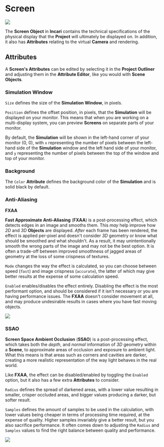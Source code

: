 # Screen

![](../../.gitbook/assets/iconscreen.png)

The **Screen Object** in **Incari** contains the technical specifications of the physical display that the **Project** will ultimately be displayed on. In addition, it also has **Attributes** relating to the virtual **Camera** and rendering.

## Attributes

A **Screen's Attributes** can be edited by selecting it in the **Project Outliner** and adjusting them in the **Attribute Editor**, like you would with **Scene Objects**.

### Simulation Window

`Size` defines the size of the **Simulation Window**, in pixels.

`Position` defines the offset position, in pixels, that the **Simulation** will be displayed on your monitor. This means that when you are working on a multi-display system, you can preview **Screens** on separate parts of your monitor.

By default, the **Simulation** will be shown in the left-hand corner of your monitor \(0, 0\), with `x` representing the number of pixels between the left-hand side of the **Simulation** window and the left hand side of your monitor, and `y` representing the number of pixels between the top of the window and top of your monitor.

### Background

The `Color` **Attribute** defines the background color of the **Simulation** and is solid black by default.


### Anti-Aliasing

**FXAA**

**Fast Approximate Anti-Aliasing** \(**FXAA**\) is a post-processing effect, which detects edges in an image and smooths them. This _may_ help improve how *2D* and *3D* **Objects** are displayed. _After_ each frame has been rendered, the effect is applied per-pixel and doesn't consider *3D* geometry or know what should be smoothed and what shouldn't. As a result, it may unintentionally smooth the wrong parts of the image and may not be the best option. It is often a trade-off between improved smoothness of jagged areas of geometry at the loss of some crispness of textures.

`Mode` changes the way the effect is calculated, so you can choose between speed (`fast`) and image crispness (`accurate`), the latter of which may give better results at the expense of some calculation speed.

`Enabled` enables/disables the effect entirely. Disabling the effect is the most performant option, and should be considered if it isn't necessary or you are having performance issues. The **FXAA** doesn't consider movement at all, and may produce undesirable results in cases where you have fast moving objects.

![](../../.gitbook/assets/fxaa.gif)

### SSAO

**Screen Space Ambient Occlusion** \(**SSAO**\) is a post-processing effect, which takes both the _depth_, and _normal_ information of *3D* geometry within a **Scene**, to approximate areas of occlusion and exposure to ambient light. What this means is that areas such as corners and cavities are darker, creating a more realistic representation of the way light behaves in the real world.

Like **FXAA**, the effect can be disabled/enabled by toggling the `Enabled` option, but it also has a few extra **Attributes** to consider.

`Radius` defines the spread of darkened areas, with a lower value resulting in smaller, crisper occluded areas, and bigger values producing a darker, but softer result.

`Samples` defines the amount of samples to be used in the calculation, with lower values being cheaper in terms of processing time required, at the expense of quality. Higher samples invariably give a better result, but you also sacrifice performance. It often comes down to adjusting the `Radius` and `Samples` values to find the right balance between quality and performance.

![](../../.gitbook/assets/ssao.gif)

